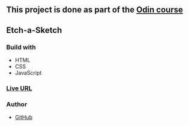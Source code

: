 ## This project is done as part of the [Odin course](https://www.theodinproject.com/dashboard)

## Etch-a-Sketch

### Build with

- HTML
- CSS
- JavaScript

### [Live URL](https://saba-bar95.github.io/etch-a-sketch/)

### Author

- [GitHub](https://github.com/saba-bar95)
